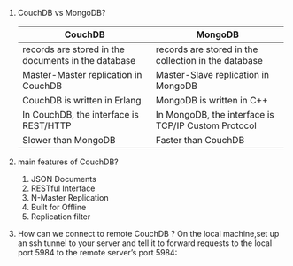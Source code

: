 1. CouchDB vs MongoDB?

    |     CouchDB |   MongoDB |
    | ----------- | --------  |
    | records are stored in the documents in the database | records are stored in the collection in the database |
    | Master-Master replication in CouchDB | Master-Slave replication in MongoDB |
    | CouchDB is written in Erlang | MongoDB is written in C++ |
    | In CouchDB, the interface is REST/HTTP | In MongoDB, the interface is TCP/IP Custom Protocol |
    | Slower than MongoDB | Faster than CouchDB |
  
2. main features of CouchDB?
   1. JSON Documents
   2. RESTful Interface
   3. N-Master Replication
   4. Built for Offline
   5. Replication filter

3. How can we connect to remote CouchDB ?
    On the local machine,set up an ssh tunnel to your server and tell it to forward requests to the local port 5984 to the remote server’s port 5984:

